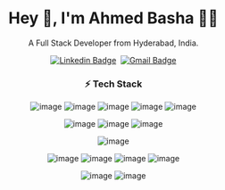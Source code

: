 <div align="center">

# Hey 👋, I'm Ahmed Basha 👨‍💻
A Full Stack Developer from Hyderabad, India.

[![Linkedin Badge](https://img.shields.io/badge/linkedin%20-%230077B5.svg?&style=for-the-badge&logo=linkedin&logoColor=white)][linkedin]&nbsp;
[![Gmail Badge](https://img.shields.io/badge/-gmail-EA4335?style=for-the-badge&logo=Gmail&logoColor=white)][mail]

[linkedin]: https://www.linkedin.com/in/itsahmedbashas/
[mail]: mailto:itsahmedbashas@gmail.com
  

### ⚡ Tech Stack
![image](https://img.shields.io/badge/JavaScript-F7DF1E?style=for-the-badge&logo=javascript&logoColor=black)
![image](https://img.shields.io/badge/angular-%23DD0031.svg?style=for-the-badge&logo=angular&logoColor=white)
![image](https://img.shields.io/badge/typescript-%23007ACC.svg?style=for-the-badge&logo=typescript&logoColor=white)
![image](https://img.shields.io/badge/rxjs-%23B7178C.svg?style=for-the-badge&logo=reactivex&logoColor=white)
![image](https://img.shields.io/badge/jquery-%230769AD.svg?style=for-the-badge&logo=jquery&logoColor=white)
  
![image](https://img.shields.io/badge/c%23-%23239120.svg?style=for-the-badge&logo=c-sharp&logoColor=white)
![image](https://img.shields.io/badge/.NET-5C2D91?style=for-the-badge&logo=.net&logoColor=white)
![image](https://img.shields.io/badge/node.js-%2343853D.svg?style=for-the-badge&logo=node-dot-js&logoColor=white)
  
![image](https://img.shields.io/badge/azure-%230072C6.svg?style=for-the-badge&logo=azure-devops&logoColor=white)
  
![image](https://img.shields.io/badge/html5-%23E34F26.svg?style=for-the-badge&logo=html5&logoColor=white)
![image](https://img.shields.io/badge/css3-%231572B6.svg?style=for-the-badge&logo=css3&logoColor=white)
![image](https://img.shields.io/badge/bootstrap-%23563D7C.svg?style=for-the-badge&logo=bootstrap&logoColor=white)
![image](https://img.shields.io/badge/-AntDesign-%230170FE?style=for-the-badge&logo=ant-design&logoColor=white)
  
![image](https://img.shields.io/badge/mysql-%2300f.svg?style=for-the-badge&logo=mysql&logoColor=white)
![image](https://img.shields.io/badge/postgres-%23316192.svg?style=for-the-badge&logo=postgresql&logoColor=white) 

  <!--
![image](https://img.shields.io/badge/VisualStudioCode-0078d7.svg?style=for-the-badge&logo=visual-studio-code&logoColor=white) 
![image](https://img.shields.io/badge/VisualStudio-5C2D91.svg?style=for-the-badge&logo=visual-studio&logoColor=white)
![image](https://img.shields.io/badge/-Jasmine-%238A4182?style=for-the-badge&logo=Jasmine&logoColor=white) 
  -->
  
 
</div>


<!--

Here are some ideas to get you started:

- 🔭 I’m currently working on ...
- 🌱 I’m currently learning ...
- 👯 I’m looking to collaborate on ...
- 🤔 I’m looking for help with ...
- 💬 Ask me about ...
- 📫 How to reach me: ...
- 😄 Pronouns: ...
- ⚡ Fun fact: ...
-->

